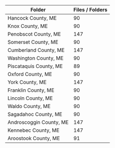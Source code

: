 | Folder                  |   Files / Folders |
|-------------------------|-------------------|
| Hancock County, ME      |                90 |
| Knox County, ME         |                90 |
| Penobscot County, ME    |               147 |
| Somerset County, ME     |                90 |
| Cumberland County, ME   |               147 |
| Washington County, ME   |                90 |
| Piscataquis County, ME  |                89 |
| Oxford County, ME       |                90 |
| York County, ME         |               147 |
| Franklin County, ME     |                90 |
| Lincoln County, ME      |                90 |
| Waldo County, ME        |                90 |
| Sagadahoc County, ME    |                90 |
| Androscoggin County, ME |               147 |
| Kennebec County, ME     |               147 |
| Aroostook County, ME    |                91 |